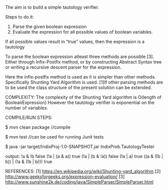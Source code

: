 The aim is to build a simple tautology verifier.

Steps to do it:
1. Parse the given boolean expression
2. Evaluate the expression for all possible values of boolean variables.

If all possible values result in “true” values, then the expression is a tautology


To parse the boolean expression atleast three methods are possible [3]. Either through Infix-Postfix method, or by constructing Abstract Syntax tree or writing a recursive descent parser for the expression.

Here the infix-postfix method is used as it is simpler than other methods. Specifically Shunting Yard Algorithm is used. [1]If other parsing methods are to be used the class structure of the present solution can be extended.



COMPLEXITY:
The complexity of the Shunting Yard algorithm is O(length of BooleanExpression)
However the tautology verifier is exponential on the number of variables.




COMPILE/RUN STEPS:

$ mvn clean package //compile

$ mvn test //can be used for running Junit tests

$ java -jar target/IndixProj-1.0-SNAPSHOT.jar IndixProb.TautologyTester

output:
!a & !b
false
(!a | (a & a))
true
(!a | (b & !a))
false
(!a | a)
true
((a & (!b | b)) | (!a & (!b | b)))
true



REFERENCES:
[1] https://en.wikipedia.org/wiki/Shunting-yard_algorithm
[2] http://www.geeksforgeeks.org/expression-evaluation/
[3] http://www.sunshine2k.de/coding/java/SimpleParser/SimpleParser.html